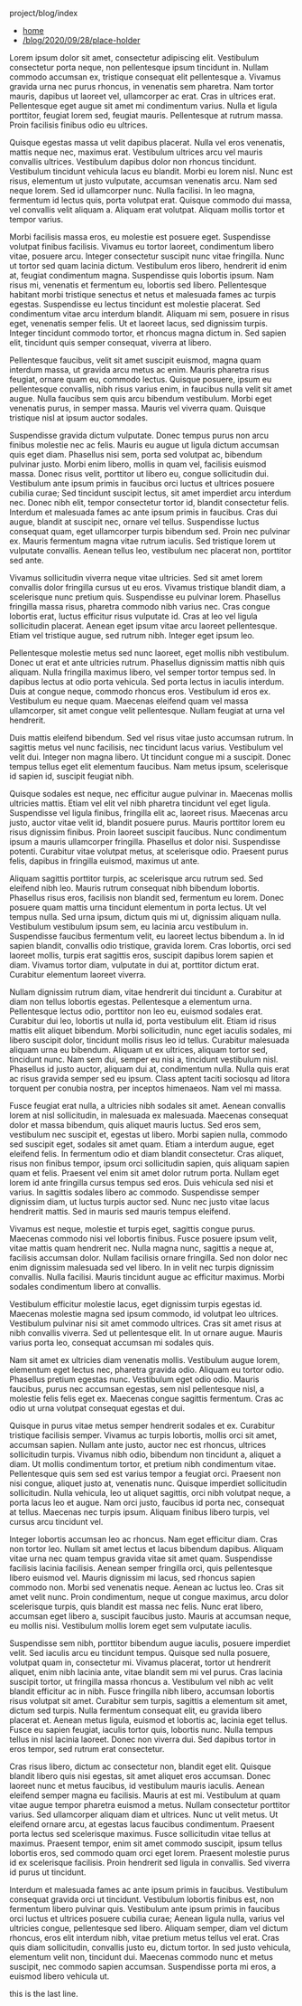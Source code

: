 project/blog/index

- [home](/)
- [/blog/2020/09/28/place-holder](/blog/2020/09/28/place-holder)

Lorem ipsum dolor sit amet, consectetur adipiscing elit. Vestibulum consectetur porta neque, non pellentesque ipsum tincidunt in. Nullam commodo accumsan ex, tristique consequat elit pellentesque a. Vivamus gravida urna nec purus rhoncus, in venenatis sem pharetra. Nam tortor mauris, dapibus ut laoreet vel, ullamcorper ac erat. Cras in ultrices erat. Pellentesque eget augue sit amet mi condimentum varius. Nulla et ligula porttitor, feugiat lorem sed, feugiat mauris. Pellentesque at rutrum massa. Proin facilisis finibus odio eu ultrices.

Quisque egestas massa ut velit dapibus placerat. Nulla vel eros venenatis, mattis neque nec, maximus erat. Vestibulum ultrices arcu vel mauris convallis ultrices. Vestibulum dapibus dolor non rhoncus tincidunt. Vestibulum tincidunt vehicula lacus eu blandit. Morbi eu lorem nisl. Nunc est risus, elementum ut justo vulputate, accumsan venenatis arcu. Nam sed neque lorem. Sed id ullamcorper nunc. Nulla facilisi. In leo magna, fermentum id lectus quis, porta volutpat erat. Quisque commodo dui massa, vel convallis velit aliquam a. Aliquam erat volutpat. Aliquam mollis tortor et tempor varius.

Morbi facilisis massa eros, eu molestie est posuere eget. Suspendisse volutpat finibus facilisis. Vivamus eu tortor laoreet, condimentum libero vitae, posuere arcu. Integer consectetur suscipit nunc vitae fringilla. Nunc ut tortor sed quam lacinia dictum. Vestibulum eros libero, hendrerit id enim at, feugiat condimentum magna. Suspendisse quis lobortis ipsum. Nam risus mi, venenatis et fermentum eu, lobortis sed libero. Pellentesque habitant morbi tristique senectus et netus et malesuada fames ac turpis egestas. Suspendisse eu lectus tincidunt est molestie placerat. Sed condimentum vitae arcu interdum blandit. Aliquam mi sem, posuere in risus eget, venenatis semper felis. Ut et laoreet lacus, sed dignissim turpis. Integer tincidunt commodo tortor, et rhoncus magna dictum in. Sed sapien elit, tincidunt quis semper consequat, viverra at libero.

Pellentesque faucibus, velit sit amet suscipit euismod, magna quam interdum massa, ut gravida arcu metus ac enim. Mauris pharetra risus feugiat, ornare quam eu, commodo lectus. Quisque posuere, ipsum eu pellentesque convallis, nibh risus varius enim, in faucibus nulla velit sit amet augue. Nulla faucibus sem quis arcu bibendum vestibulum. Morbi eget venenatis purus, in semper massa. Mauris vel viverra quam. Quisque tristique nisl at ipsum auctor sodales.

Suspendisse gravida dictum vulputate. Donec tempus purus non arcu finibus molestie nec ac felis. Mauris eu augue ut ligula dictum accumsan quis eget diam. Phasellus nisi sem, porta sed volutpat ac, bibendum pulvinar justo. Morbi enim libero, mollis in quam vel, facilisis euismod massa. Donec risus velit, porttitor ut libero eu, congue sollicitudin dui. Vestibulum ante ipsum primis in faucibus orci luctus et ultrices posuere cubilia curae; Sed tincidunt suscipit lectus, sit amet imperdiet arcu interdum nec. Donec nibh elit, tempor consectetur tortor id, blandit consectetur felis. Interdum et malesuada fames ac ante ipsum primis in faucibus. Cras dui augue, blandit at suscipit nec, ornare vel tellus. Suspendisse luctus consequat quam, eget ullamcorper turpis bibendum sed. Proin nec pulvinar ex. Mauris fermentum magna vitae rutrum iaculis. Sed tristique lorem ut vulputate convallis. Aenean tellus leo, vestibulum nec placerat non, porttitor sed ante.

Vivamus sollicitudin viverra neque vitae ultricies. Sed sit amet lorem convallis dolor fringilla cursus ut eu eros. Vivamus tristique blandit diam, a scelerisque nunc pretium quis. Suspendisse eu pulvinar lorem. Phasellus fringilla massa risus, pharetra commodo nibh varius nec. Cras congue lobortis erat, luctus efficitur risus vulputate id. Cras at leo vel ligula sollicitudin placerat. Aenean eget ipsum vitae arcu laoreet pellentesque. Etiam vel tristique augue, sed rutrum nibh. Integer eget ipsum leo.

Pellentesque molestie metus sed nunc laoreet, eget mollis nibh vestibulum. Donec ut erat et ante ultricies rutrum. Phasellus dignissim mattis nibh quis aliquam. Nulla fringilla maximus libero, vel semper tortor tempus sed. In dapibus lectus at odio porta vehicula. Sed porta lectus in iaculis interdum. Duis at congue neque, commodo rhoncus eros. Vestibulum id eros ex. Vestibulum eu neque quam. Maecenas eleifend quam vel massa ullamcorper, sit amet congue velit pellentesque. Nullam feugiat at urna vel hendrerit.

Duis mattis eleifend bibendum. Sed vel risus vitae justo accumsan rutrum. In sagittis metus vel nunc facilisis, nec tincidunt lacus varius. Vestibulum vel velit dui. Integer non magna libero. Ut tincidunt congue mi a suscipit. Donec tempus tellus eget elit elementum faucibus. Nam metus ipsum, scelerisque id sapien id, suscipit feugiat nibh.

Quisque sodales est neque, nec efficitur augue pulvinar in. Maecenas mollis ultricies mattis. Etiam vel elit vel nibh pharetra tincidunt vel eget ligula. Suspendisse vel ligula finibus, fringilla elit ac, laoreet risus. Maecenas arcu justo, auctor vitae velit id, blandit posuere purus. Mauris porttitor lorem eu risus dignissim finibus. Proin laoreet suscipit faucibus. Nunc condimentum ipsum a mauris ullamcorper fringilla. Phasellus et dolor nisi. Suspendisse potenti. Curabitur vitae volutpat metus, at scelerisque odio. Praesent purus felis, dapibus in fringilla euismod, maximus ut ante.

Aliquam sagittis porttitor turpis, ac scelerisque arcu rutrum sed. Sed eleifend nibh leo. Mauris rutrum consequat nibh bibendum lobortis. Phasellus risus eros, facilisis non blandit sed, fermentum eu lorem. Donec posuere quam mattis urna tincidunt elementum in porta lectus. Ut vel tempus nulla. Sed urna ipsum, dictum quis mi ut, dignissim aliquam nulla. Vestibulum vestibulum ipsum sem, eu lacinia arcu vestibulum in. Suspendisse faucibus fermentum velit, eu laoreet lectus bibendum a. In id sapien blandit, convallis odio tristique, gravida lorem. Cras lobortis, orci sed laoreet mollis, turpis erat sagittis eros, suscipit dapibus lorem sapien et diam. Vivamus tortor diam, vulputate in dui at, porttitor dictum erat. Curabitur elementum laoreet viverra.

Nullam dignissim rutrum diam, vitae hendrerit dui tincidunt a. Curabitur at diam non tellus lobortis egestas. Pellentesque a elementum urna. Pellentesque lectus odio, porttitor non leo eu, euismod sodales erat. Curabitur dui leo, lobortis ut nulla id, porta vestibulum elit. Etiam id risus mattis elit aliquet bibendum. Morbi sollicitudin, nunc eget iaculis sodales, mi libero suscipit dolor, tincidunt mollis risus leo id tellus. Curabitur malesuada aliquam urna eu bibendum. Aliquam ut ex ultrices, aliquam tortor sed, tincidunt nunc. Nam sem dui, semper eu nisi a, tincidunt vestibulum nisl. Phasellus id justo auctor, aliquam dui at, condimentum nulla. Nulla quis erat ac risus gravida semper sed eu ipsum. Class aptent taciti sociosqu ad litora torquent per conubia nostra, per inceptos himenaeos. Nam vel mi massa.

Fusce feugiat erat nulla, a ultricies nibh sodales sit amet. Aenean convallis lorem at nisl sollicitudin, in malesuada ex malesuada. Maecenas consequat dolor et massa bibendum, quis aliquet mauris luctus. Sed eros sem, vestibulum nec suscipit et, egestas ut libero. Morbi sapien nulla, commodo sed suscipit eget, sodales sit amet quam. Etiam a interdum augue, eget eleifend felis. In fermentum odio et diam blandit consectetur. Cras aliquet, risus non finibus tempor, ipsum orci sollicitudin sapien, quis aliquam sapien quam et felis. Praesent vel enim sit amet dolor rutrum porta. Nullam eget lorem id ante fringilla cursus tempus sed eros. Duis vehicula sed nisi et varius. In sagittis sodales libero ac commodo. Suspendisse semper dignissim diam, ut luctus turpis auctor sed. Nunc nec justo vitae lacus hendrerit mattis. Sed in mauris sed mauris tempus eleifend.

Vivamus est neque, molestie et turpis eget, sagittis congue purus. Maecenas commodo nisi vel lobortis finibus. Fusce posuere ipsum velit, vitae mattis quam hendrerit nec. Nulla magna nunc, sagittis a neque at, facilisis accumsan dolor. Nullam facilisis ornare fringilla. Sed non dolor nec enim dignissim malesuada sed vel libero. In in velit nec turpis dignissim convallis. Nulla facilisi. Mauris tincidunt augue ac efficitur maximus. Morbi sodales condimentum libero at convallis.

Vestibulum efficitur molestie lacus, eget dignissim turpis egestas id. Maecenas molestie magna sed ipsum commodo, id volutpat leo ultrices. Vestibulum pulvinar nisi sit amet commodo ultrices. Cras sit amet risus at nibh convallis viverra. Sed ut pellentesque elit. In ut ornare augue. Mauris varius porta leo, consequat accumsan mi sodales quis.

Nam sit amet ex ultricies diam venenatis mollis. Vestibulum augue lorem, elementum eget lectus nec, pharetra gravida odio. Aliquam eu tortor odio. Phasellus pretium egestas nunc. Vestibulum eget odio odio. Mauris faucibus, purus nec accumsan egestas, sem nisl pellentesque nisl, a molestie felis felis eget ex. Maecenas congue sagittis fermentum. Cras ac odio ut urna volutpat consequat egestas et dui.

Quisque in purus vitae metus semper hendrerit sodales et ex. Curabitur tristique facilisis semper. Vivamus ac turpis lobortis, mollis orci sit amet, accumsan sapien. Nullam ante justo, auctor nec est rhoncus, ultrices sollicitudin turpis. Vivamus nibh odio, bibendum non tincidunt a, aliquet a diam. Ut mollis condimentum tortor, et pretium nibh condimentum vitae. Pellentesque quis sem sed est varius tempor a feugiat orci. Praesent non nisi congue, aliquet justo at, venenatis nunc. Quisque imperdiet sollicitudin sollicitudin. Nulla vehicula, leo ut aliquet sagittis, orci nibh volutpat neque, a porta lacus leo et augue. Nam orci justo, faucibus id porta nec, consequat at tellus. Maecenas nec turpis ipsum. Aliquam finibus libero turpis, vel cursus arcu tincidunt vel.

Integer lobortis accumsan leo ac rhoncus. Nam eget efficitur diam. Cras non tortor leo. Nullam sit amet lectus et lacus bibendum dapibus. Aliquam vitae urna nec quam tempus gravida vitae sit amet quam. Suspendisse facilisis lacinia facilisis. Aenean semper fringilla orci, quis pellentesque libero euismod vel. Mauris dignissim mi lacus, sed rhoncus sapien commodo non. Morbi sed venenatis neque. Aenean ac luctus leo. Cras sit amet velit nunc. Proin condimentum, neque ut congue maximus, arcu dolor scelerisque turpis, quis blandit est massa nec felis. Nunc erat libero, accumsan eget libero a, suscipit faucibus justo. Mauris at accumsan neque, eu mollis nisi. Vestibulum mollis lorem eget sem vulputate iaculis.

Suspendisse sem nibh, porttitor bibendum augue iaculis, posuere imperdiet velit. Sed iaculis arcu eu tincidunt tempus. Quisque sed nulla posuere, volutpat quam in, consectetur mi. Vivamus placerat, tortor ut hendrerit aliquet, enim nibh lacinia ante, vitae blandit sem mi vel purus. Cras lacinia suscipit tortor, ut fringilla massa rhoncus a. Vestibulum vel nibh ac velit blandit efficitur ac in nibh. Fusce fringilla nibh libero, accumsan lobortis risus volutpat sit amet. Curabitur sem turpis, sagittis a elementum sit amet, dictum sed turpis. Nulla fermentum consequat elit, eu gravida libero placerat et. Aenean metus ligula, euismod et lobortis ac, lacinia eget tellus. Fusce eu sapien feugiat, iaculis tortor quis, lobortis nunc. Nulla tempus tellus in nisl lacinia laoreet. Donec non viverra dui. Sed dapibus tortor in eros tempor, sed rutrum erat consectetur.

Cras risus libero, dictum ac consectetur non, blandit eget elit. Quisque blandit libero quis nisi egestas, sit amet aliquet eros accumsan. Donec laoreet nunc et metus faucibus, id vestibulum mauris iaculis. Aenean eleifend semper magna eu facilisis. Mauris at est mi. Vestibulum at quam vitae augue tempor pharetra euismod a metus. Nullam consectetur porttitor varius. Sed ullamcorper aliquam diam et ultrices. Nunc ut velit metus. Ut eleifend ornare arcu, at egestas lacus faucibus condimentum. Praesent porta lectus sed scelerisque maximus. Fusce sollicitudin vitae tellus at maximus. Praesent tempor, enim sit amet commodo suscipit, ipsum tellus lobortis eros, sed commodo quam orci eget lorem. Praesent molestie purus id ex scelerisque facilisis. Proin hendrerit sed ligula in convallis. Sed viverra id purus ut tincidunt.

Interdum et malesuada fames ac ante ipsum primis in faucibus. Vestibulum consequat gravida orci ut tincidunt. Vestibulum lobortis finibus est, non fermentum libero pulvinar quis. Vestibulum ante ipsum primis in faucibus orci luctus et ultrices posuere cubilia curae; Aenean ligula nulla, varius vel ultricies congue, pellentesque sed libero. Aliquam semper, diam vel dictum rhoncus, eros elit interdum nibh, vitae pretium metus tellus vel erat. Cras quis diam sollicitudin, convallis justo eu, dictum tortor. In sed justo vehicula, elementum velit non, tincidunt dui. Maecenas commodo nunc et metus suscipit, nec commodo sapien accumsan. Suspendisse porta mi eros, a euismod libero vehicula ut.

this is the last line.